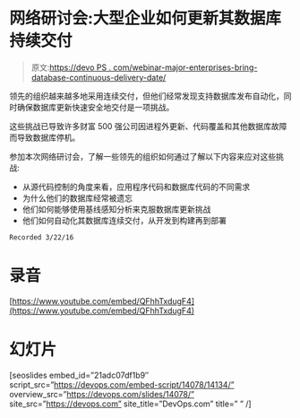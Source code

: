 # 网络研讨会:大型企业如何更新其数据库持续交付

> 原文:[https://devo PS . com/webinar-major-enterprises-bring-database-continuous-delivery-date/](https://devops.com/webinar-major-enterprises-bringing-database-continuous-delivery-date/)

领先的组织越来越多地采用连续交付，但他们经常发现支持数据库发布自动化，同时确保数据库更新快速安全地交付是一项挑战。

这些挑战已导致许多财富 500 强公司因进程外更新、代码覆盖和其他数据库故障而导致数据库停机。

参加本次网络研讨会，了解一些领先的组织如何通过了解以下内容来应对这些挑战:

*   从源代码控制的角度来看，应用程序代码和数据库代码的不同需求
*   为什么他们的数据库经常被遗忘
*   他们如何能够使用基线感知分析来克服数据库更新挑战
*   他们如何自动化其数据库连续交付，从开发到构建再到部署

```
Recorded 3/22/16
```

# 录音

[https://www.youtube.com/embed/QFhhTxdugF4](https://www.youtube.com/embed/QFhhTxdugF4)

# 幻灯片

[seoslides embed_id=”21adc07df1b9″ script_src=”https://devops.com/embed-script/14078/14134/” overview_src=”https://devops.com/slides/14078/” site_src=”https://devops.com” site_title=”DevOps.com” title=” ” /]